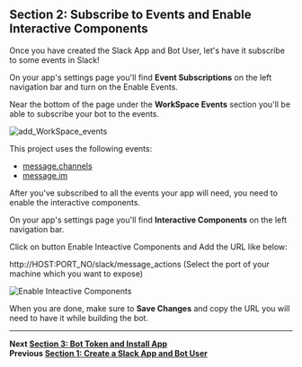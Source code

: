 ## Section 2: Subscribe to Events and Enable Interactive Components

Once you have created the Slack App and Bot User, let's have it subscribe to some events in Slack!

On your app's settings page you'll find **Event Subscriptions** on the left navigation bar and turn on the Enable Events.

Near the bottom of the page under the **WorkSpace Events** section you'll be able to subscribe your bot to the events.

![add_WorkSpace_events](https://s3.ap-south-1.amazonaws.com/jenkinsbot/events_new.PNG)

This project uses the following events:

- [message.channels](https://api.slack.com/events/message.channels)
- [message.im](https://api.slack.com/events/message.im)

After you've subscribed to all the events your app will need, you need to enable the interactive components.

On your app's settings page you'll find **Interactive Components** on the left navigation bar.

Click on button Enable Inteactive Components and Add the URL like below:

http://HOST:PORT_NO/slack/message_actions (Select the port of your machine which you want to expose)

![Enable Inteactive Components](https://s3.ap-south-1.amazonaws.com/jenkinsbot/events2.PNG)

When you are done, make sure to **Save Changes** and copy the URL you will need to have it while building the bot.

---
**Next [Section 3:  Bot Token and Install App](./../docs/section3.md)**  
**Previous [Section 1: Create a Slack App and Bot User](./../docs/section1.md)**  
